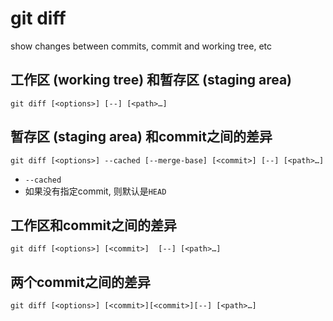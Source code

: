 # git diff

show changes between commits, commit and working tree, etc

## 工作区 (working tree) 和暂存区 (staging area)

`git diff [<options>] [--] [<path>…​]`

## 暂存区 (staging area) 和commit之间的差异

`git diff [<options>] --cached [--merge-base] [<commit>] [--] [<path>…​]`

- `--cached`
- 如果没有指定commit, 则默认是`HEAD`

## 工作区和commit之间的差异

`git diff [<options>] [<commit>]  [--] [<path>…​]`

## 两个commit之间的差异

`git diff [<options>] [<commit>][<commit>][--] [<path>…​]`